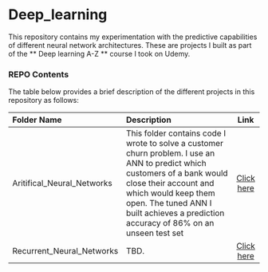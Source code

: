 # Deep_learning

This repository contains my experimentation with the predictive capabilities of different neural network architectures. These are projects I built as part of the ** Deep learning A-Z ** course I took on Udemy.

### REPO Contents
The table below provides a brief description of the different projects in this repository as follows: 


Folder Name | Description | Link
:------------ | :------------------------ | :----------------------------------:
Aritifical_Neural_Networks | This folder contains code I wrote to solve a customer churn problem. I use an ANN to predict which customers of a bank would close their account and which would keep them open. The tuned ANN I built achieves a prediction accuracy of 86% on an unseen test set| [Click here](https://github.com/navysealtf9k/Deep_learning/tree/master/Artificial_Neural_Networks)
Recurrent_Neural_Networks| TBD.| [Click here](https://github.com/navysealtf9k/Deep_learning)

